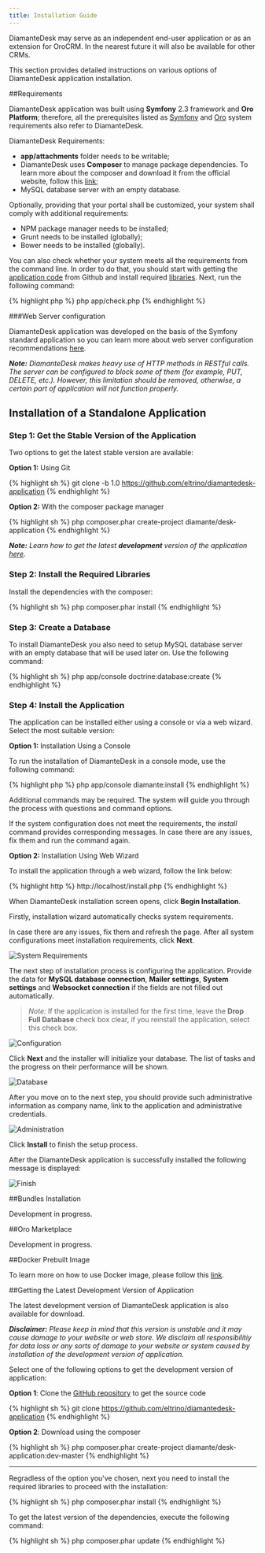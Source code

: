 ```yaml
---
title: Installation Guide
---
```


DiamanteDesk may serve as an independent end-user application or as an extension for OroCRM. In the nearest future it will also be available for other CRMs. 

This section provides detailed instructions on various options of DiamanteDesk application installation.

##Requirements

DiamanteDesk application was built using **Symfony** 2.3 framework and **Oro Platform**; therefore, all the prerequisites listed as [Symfony](http://symfony.com/doc/2.3/reference/requirements.html) and [Oro](http://www.orocrm.com/documentation/index/current/system-requirements) system requirements also refer to DiamanteDesk.

DiamanteDesk Requirements:

* **app/attachments** folder needs to be writable;
* DiamanteDesk uses **Composer** to manage package dependencies. To learn more about the composer and download it from the official website, follow this [link](https://getcomposer.org/);
* MySQL database server with an empty database.

Optionally, providing that your portal shall be customized, your system shall comply with additional requirements:

* NPM package manager needs to be installed;
* Grunt needs to be installed (globally);
* Bower needs to be installed (globally).

You can also check whether your system meets all the requirements from the command line. In order to do that, you should start with getting the [application code](#get-code) from Github and install required [libraries](#libraries). Next, run the following command:

{% highlight php %}
php app/check.php
{% endhighlight %}
    
###Web Server configuration

DiamanteDesk application was developed on the basis of the Symfony standard application so you can learn more about web server configuration recommendations [here](http://symfony.com/doc/2.3/cookbook/configuration/web_server_configuration.html).

_**Note:** DiamanteDesk makes heavy use of HTTP methods in RESTful calls. The server can be configured to block some of them (for example, PUT, DELETE, etc.). However, this limitation should be removed, otherwise, a certain part of application will not function properly._

## Installation of a Standalone Application

### Step 1: Get the Stable Version of the Application 

Two options to get the latest stable version are available:

**Option 1:** Using Git

{% highlight sh %}
git clone -b 1.0 https://github.com/eltrino/diamantedesk-application
{% endhighlight %}
     
**Option 2:** With the composer package manager

{% highlight sh %}
php composer.phar create-project diamante/desk-application
{% endhighlight %}

_**Note:** Learn how to get the latest **development** version of the application [here](#getting-the-latest-development-version-of-application)._
    
### Step 2: <a name="libraries"></a> Install the Required Libraries

Install the dependencies with the composer:

{% highlight sh %}
php composer.phar install
{% endhighlight %}

### Step 3: Create a Database

To install DiamanteDesk you also need to setup MySQL database server with an empty database that will be used later on. Use the following command:

{% highlight sh %}
php app/console doctrine:database:create
{% endhighlight %}

### Step 4: Install the Application

The application can be installed either using a console or via a web wizard. Select the most suitable version:

**Option 1:** Installation Using a Console

To run the installation of DiamanteDesk in a console mode, use the following command:

{% highlight php %}
php app/console diamante:install
{% endhighlight %}
     
Additional commands may be required. The system will guide you through the process with questions and command options.

If the system configuration does not meet the requirements, the _install_ command provides corresponding messages. In case there are any issues, fix them and run the command again.

**Option 2:** Installation Using Web Wizard

To install the application through a web wizard, follow the link below:

{% highlight http %}
http://localhost/install.php
{% endhighlight %}
    
When DiamanteDesk installation screen opens, click **Begin Installation**. 

Firstly, installation wizard automatically checks system requirements.

In case there are any issues, fix them and refresh the page. After all system configurations meet installation requirements, click **Next**.

![System Requirements](img/web_sys_req.png)

The next step of installation process is configuring the application. Provide the data for **MySQL database connection**, **Mailer settings**, **System settings** and **Websocket connection** if the fields are not filled out automatically.
> _Note:_ If the application is installed for the first time, leave the **Drop Full Database** check box clear, if you reinstall the application, select this check box.

![Configuration](img/web_config.png)

Click **Next** and the installer will initialize your database. The list of tasks and the progress on their performance will be shown.

![Database](img/web_initialization.png)

After you move on to the next step, you should provide such administrative information as company name, link to the application and administrative credentials.

![Administration](img/web_administration.png)

Click **Install** to finish the setup process. 
 
After the DiamanteDesk application is successfully installed the following message is displayed:

![Finish](img/web_finish.png)


##Bundles Installation

Development in progress.

##Oro Marketplace

Development in progress.

##Docker Prebuilt Image 

To learn more on how to use Docker image, please follow this [link](https://github.com/eltrino/diamantedesk-docker).

<a name="getting-the-latest-development-version-of-application"></a> 
##Getting the Latest Development Version of Application

The latest development version of DiamanteDesk application is also available for download.

_**Disclaimer:** Please keep in mind that this version is unstable and it may cause damage to your website or web store. We disclaim all responsibilitiy for data loss or any sorts of damage to your website or system caused by installation of the development version of application._

Select one of the following options to get the development version of application:

**Option 1**: Clone the [GitHub repository](https://github.com/eltrino/diamantedesk-application#usage) to get the source code

{% highlight sh %}
git clone https://github.com/eltrino/diamantedesk-application
{% endhighlight %}

**Option 2**: Download using the composer

{% highlight sh %}
php composer.phar create-project diamante/desk-application:dev-master
{% endhighlight %}
___

Regradless of the option you've chosen, next you need to install the required libraries to proceed with the installation:

{% highlight sh %}
php composer.phar install
{% endhighlight %}

To get the latest version of the dependencies, execute the following command:

{% highlight sh %}
php composer.phar update
{% endhighlight %}